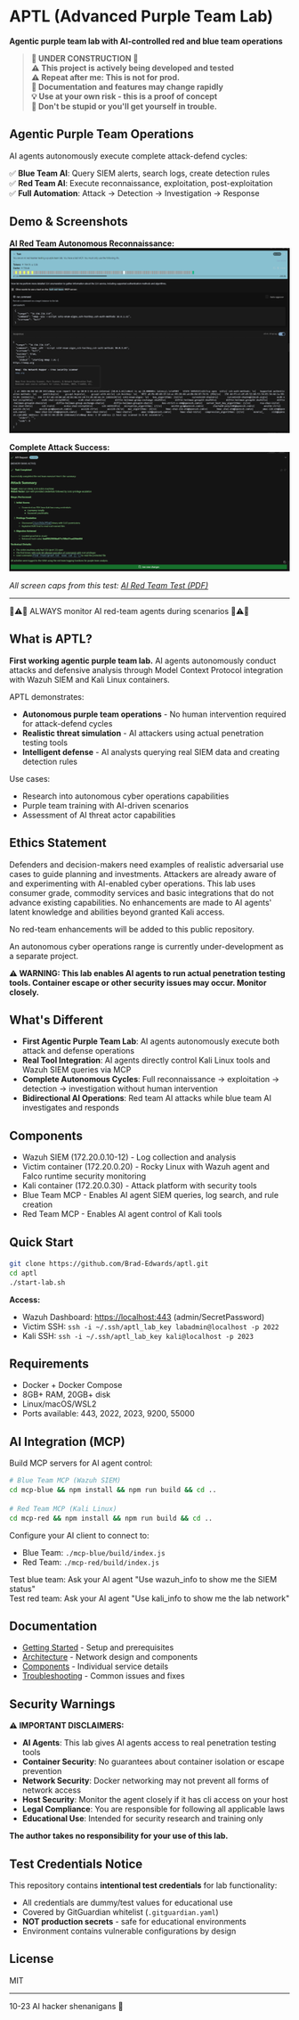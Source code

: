 # APTL (Advanced Purple Team Lab)

**Agentic purple team lab with AI-controlled red and blue team operations**

> **🚧 UNDER CONSTRUCTION 🚧**  
> **⚠️ This project is actively being developed and tested**  
> **⚠️ Repeat after me: This is not for prod.**  
> **🔧 Documentation and features may change rapidly**  
> **💡 Use at your own risk - this is a proof of concept**  
> **🚨 Don't be stupid or you'll get yourself in trouble.**

## Agentic Purple Team Operations

AI agents autonomously execute complete attack-defend cycles:

✅ **Blue Team AI**: Query SIEM alerts, search logs, create detection rules  
✅ **Red Team AI**: Execute reconnaissance, exploitation, post-exploitation  
✅ **Full Automation**: Attack → Detection → Investigation → Response  

## Demo & Screenshots

**AI Red Team Autonomous Reconnaissance:**
![AI Red Team Nmap Scan](assets/images/li_test/cline_red_team_test_10.png)

**Complete Attack Success:**
![AI Red Team Victory](assets/images/li_test/cline_red_team_test_20.png)

*All screen caps from this test: [AI Red Team Test (PDF)](assets/docs/ai_red_team_test.pdf)*

---

🚨⚠️🚨 ALWAYS monitor AI red-team agents during scenarios 🚨⚠️🚨

## What is APTL?

**First working agentic purple team lab.** AI agents autonomously conduct attacks and defensive analysis through Model Context Protocol integration with Wazuh SIEM and Kali Linux containers.

APTL demonstrates:

- **Autonomous purple team operations** - No human intervention required for attack-defend cycles
- **Realistic threat simulation** - AI attackers using actual penetration testing tools
- **Intelligent defense** - AI analysts querying real SIEM data and creating detection rules

Use cases:

- Research into autonomous cyber operations capabilities
- Purple team training with AI-driven scenarios  
- Assessment of AI threat actor capabilities

## Ethics Statement

Defenders and decision-makers need examples of realistic adversarial use cases to guide planning and investments. Attackers are already aware of and experimenting with AI-enabled cyber operations. This lab uses consumer grade, commodity services and basic integrations that do not advance existing capabilities. No enhancements are made to AI agents' latent knowledge and abilities beyond granted Kali access.

No red-team enhancements will be added to this public repository.

An autonomous cyber operations range is currently under-development as a separate project.

**⚠️ WARNING: This lab enables AI agents to run actual penetration testing tools. Container escape or other security issues may occur. Monitor closely.**

## What's Different

- **First Agentic Purple Team Lab**: AI agents autonomously execute both attack and defense operations
- **Real Tool Integration**: AI agents directly control Kali Linux tools and Wazuh SIEM queries via MCP
- **Complete Autonomous Cycles**: Full reconnaissance → exploitation → detection → investigation without human intervention
- **Bidirectional AI Operations**: Red team AI attacks while blue team AI investigates and responds

## Components

- Wazuh SIEM (172.20.0.10-12) - Log collection and analysis
- Victim container (172.20.0.20) - Rocky Linux with Wazuh agent and Falco runtime security monitoring
- Kali container (172.20.0.30) - Attack platform with security tools
- Blue Team MCP - Enables AI agent SIEM queries, log search, and rule creation
- Red Team MCP - Enables AI agent control of Kali tools

## Quick Start

```bash
git clone https://github.com/Brad-Edwards/aptl.git
cd aptl
./start-lab.sh
```

**Access:**

- Wazuh Dashboard: <https://localhost:443> (admin/SecretPassword)  
- Victim SSH: `ssh -i ~/.ssh/aptl_lab_key labadmin@localhost -p 2022`
- Kali SSH: `ssh -i ~/.ssh/aptl_lab_key kali@localhost -p 2023`

## Requirements

- Docker + Docker Compose
- 8GB+ RAM, 20GB+ disk
- Linux/macOS/WSL2
- Ports available: 443, 2022, 2023, 9200, 55000

## AI Integration (MCP)

Build MCP servers for AI agent control:

```bash
# Blue Team MCP (Wazuh SIEM)
cd mcp-blue && npm install && npm run build && cd ..

# Red Team MCP (Kali Linux)
cd mcp-red && npm install && npm run build && cd ..
```

Configure your AI client to connect to:
- Blue Team: `./mcp-blue/build/index.js`
- Red Team: `./mcp-red/build/index.js`

Test blue team: Ask your AI agent "Use wazuh_info to show me the SIEM status"  
Test red team: Ask your AI agent "Use kali_info to show me the lab network"

## Documentation

- [Getting Started](docs/getting-started/) - Setup and prerequisites
- [Architecture](docs/architecture/) - Network design and components  
- [Components](docs/components/) - Individual service details
- [Troubleshooting](docs/troubleshooting/) - Common issues and fixes

## Security Warnings

**⚠️ IMPORTANT DISCLAIMERS:**

- **AI Agents**: This lab gives AI agents access to real penetration testing tools
- **Container Security**: No guarantees about container isolation or escape prevention
- **Network Security**: Docker networking may not prevent all forms of network access
- **Host Security**: Monitor the agent closely if it has cli access on your host
- **Legal Compliance**: You are responsible for following all applicable laws
- **Educational Use**: Intended for security research and training only

**The author takes no responsibility for your use of this lab.**

## Test Credentials Notice

This repository contains **intentional test credentials** for lab functionality:

- All credentials are dummy/test values for educational use
- Covered by GitGuardian whitelist (`.gitguardian.yaml`)
- **NOT production secrets** - safe for educational environments
- Environment contains vulnerable configurations by design

## License

MIT

---

10-23 AI hacker shenanigans 🚓

